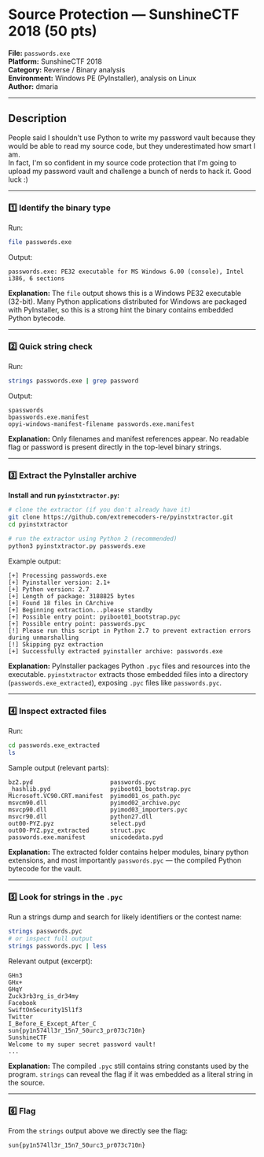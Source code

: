 # Source Protection — SunshineCTF 2018 (50 pts)

**File:** `passwords.exe`  
**Platform:** SunshineCTF 2018  
**Category:** Reverse / Binary analysis  
**Environment:** Windows PE (PyInstaller), analysis on Linux  
**Author:** dmaria

---

## Description

People said I shouldn't use Python to write my password vault because they would be able to read my source code, but they underestimated how smart I am.  
In fact, I'm so confident in my source code protection that I'm going to upload my password vault and challenge a bunch of nerds to hack it. Good luck :)

---


### 1️⃣ Identify the binary type

Run:

```bash
file passwords.exe
```

Output:

```text
passwords.exe: PE32 executable for MS Windows 6.00 (console), Intel i386, 6 sections
```

**Explanation:** The `file` output shows this is a Windows PE32 executable (32-bit). Many Python applications distributed for Windows are packaged with PyInstaller, so this is a strong hint the binary contains embedded Python bytecode.

---

### 2️⃣ Quick string check

Run:

```bash
strings passwords.exe | grep password
```

Output:

```text
spasswords
bpasswords.exe.manifest
opyi-windows-manifest-filename passwords.exe.manifest
```

**Explanation:** Only filenames and manifest references appear. No readable flag or password is present directly in the top-level binary strings.

---

### 3️⃣ Extract the PyInstaller archive

**Install and run `pyinstxtractor.py`:**

```bash
# clone the extractor (if you don't already have it)
git clone https://github.com/extremecoders-re/pyinstxtractor.git
cd pyinstxtractor

# run the extractor using Python 2 (recommended)
python3 pyinstxtractor.py passwords.exe
```

Example output:

```text
[+] Processing passwords.exe
[+] Pyinstaller version: 2.1+
[+] Python version: 2.7
[+] Length of package: 3188825 bytes
[+] Found 18 files in CArchive
[+] Beginning extraction...please standby
[+] Possible entry point: pyiboot01_bootstrap.pyc
[+] Possible entry point: passwords.pyc
[!] Please run this script in Python 2.7 to prevent extraction errors during unmarshalling
[!] Skipping pyz extraction
[+] Successfully extracted pyinstaller archive: passwords.exe
```

**Explanation:** PyInstaller packages Python `.pyc` files and resources into the executable. `pyinstxtractor` extracts those embedded files into a directory (`passwords.exe_extracted`), exposing `.pyc` files like `passwords.pyc`.

---

### 4️⃣ Inspect extracted files

Run:

```bash
cd passwords.exe_extracted
ls 
```

Sample output (relevant parts):

```text
bz2.pyd                      passwords.pyc
_hashlib.pyd                 pyiboot01_bootstrap.pyc
Microsoft.VC90.CRT.manifest  pyimod01_os_path.pyc
msvcm90.dll                  pyimod02_archive.pyc
msvcp90.dll                  pyimod03_importers.pyc
msvcr90.dll                  python27.dll
out00-PYZ.pyz                select.pyd
out00-PYZ.pyz_extracted      struct.pyc
passwords.exe.manifest       unicodedata.pyd
```

**Explanation:** The extracted folder contains helper modules, binary python extensions, and most importantly `passwords.pyc` — the compiled Python bytecode for the vault.

---

### 5️⃣ Look for strings in the `.pyc`

Run a strings dump and search for likely identifiers or the contest name:

```bash
strings passwords.pyc 
# or inspect full output
strings passwords.pyc | less
```

Relevant output (excerpt):

```text
GHn3
GHx+
GHqY
Zuck3rb3rg_is_dr34my
Facebook
SwiftOnSecurity15l1f3
Twitter
I_Before_E_Except_After_C
sun{py1n574ll3r_15n7_50urc3_pr073c710n}
SunshineCTF
Welcome to my super secret password vault!
...
```

**Explanation:** The compiled `.pyc` still contains string constants used by the program. `strings` can reveal the flag if it was embedded as a literal string in the source.

---

### 6️⃣ Flag

From the `strings` output above we directly see the flag:

```text
sun{py1n574ll3r_15n7_50urc3_pr073c710n}
```
